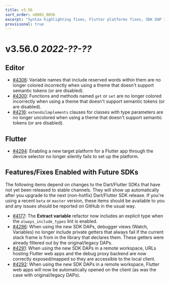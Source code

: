 ```yaml
---
title: v3.56
sort_order: v0003_0056
excerpt: "Syntax highlighting fixes, Flutter platforms fixes, SDK DAP improvements..."
provisional: true
---
```


# v3.56.0 *2022-??-??*


## Editor

- [#4306](https://github.com/Dart-Code/Dart-Code/issues/4306): Variable names that include reserved words within them are no longer colored incorrectly when using a theme that doesn't support semantic tokens (or are disabled).
- [#4300](https://github.com/Dart-Code/Dart-Code/issues/4300): Functions and methods named `get` or `set` are no longer colored incorrectly when using a theme that doesn't support semantic tokens (or are disabled).
- [#4216](https://github.com/Dart-Code/Dart-Code/issues/4216): `extends`/`implements` clauses for classes with type parameters are no longer uncolored when using a theme that doesn't support semantic tokens (or are disabled).


## Flutter

- [#4294](https://github.com/Dart-Code/Dart-Code/issues/4294): Enabling a new target platform for a Flutter app through the device selector no longer silently fails to set up the platform.


## Features/Fixes Enabled with Future SDKs

The following items depend on changes to the Dart/Flutter SDKs that have not yet been released to stable channels. They will show up automatically after you upgrade to the next (non-hotfix) Dart/Flutter SDK release. If you're using a recent `beta` or `master` version, these items should be available to you and any issues should be reported on GitHub in the usual way.

- [#4177](https://github.com/Dart-Code/Dart-Code/issues/4177): The **Extract variable** refactor now includes an explicit type when the `always_include_types` lint is enabled.
- [#4296](https://github.com/Dart-Code/Dart-Code/issues/4296): When using the new SDK DAPs, debugger views (Watch, Variables) no longer include private getters that always fail if the current stack frame is from in the library that declares them. These getters were already filtered out by the original/legacy DAPs.
- [#4291](https://github.com/Dart-Code/Dart-Code/issues/4291): When using the new SDK DAPs in a remote workspace, URLs hosting Flutter web apps and the debug proxy backend are now correctly exposed/mapped so they are accessible to the local client.
- [#4292](https://github.com/Dart-Code/Dart-Code/issues/4292): When using the new SDK DAPs in a remote workspace, Flutter web apps will now be automatically opened on the client (as was the case with original/legacy DAPs).
